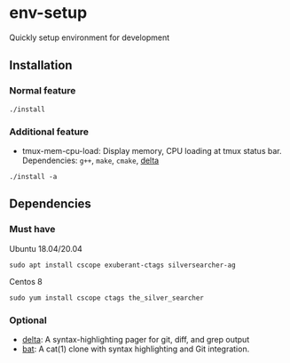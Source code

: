 # env-setup
Quickly setup environment for development

## Installation
### Normal feature
```
./install
```
### Additional feature
- tmux-mem-cpu-load: Display memory, CPU loading at tmux status bar.
Dependencies: `g++`, `make`, `cmake`, [delta](https://github.com/dandavison/delta)
```
./install -a
```

## Dependencies
### Must have
Ubuntu 18.04/20.04

    sudo apt install cscope exuberant-ctags silversearcher-ag

Centos 8

    sudo yum install cscope ctags the_silver_searcher

### Optional
- [delta](https://github.com/dandavison/delta): A syntax-highlighting pager for git, diff, and grep output
- [bat](https://github.com/sharkdp/bat): A cat(1) clone with syntax highlighting and Git integration.
